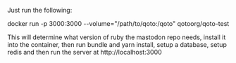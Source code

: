 Just run the following:

docker run -p 3000:3000 --volume="/path/to/qoto:/qoto" qotoorg/qoto-test

This will determine what version of ruby the mastodon repo needs, install it into the container, then run bundle and yarn install, setup a database, setup redis and then run the server at http://localhost:3000
